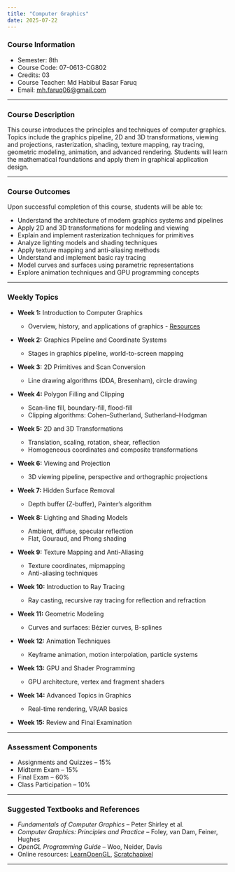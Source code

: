 ```yaml
---
title: "Computer Graphics"
date: 2025-07-22
---
```


### Course Information
- Semester: 8th  
- Course Code: 07-0613-CG802  
- Credits: 03  
- Course Teacher: Md Habibul Basar Faruq  
- Email: mh.faruq06@gmail.com  

---

### Course Description

This course introduces the principles and techniques of computer graphics. Topics include the graphics pipeline, 2D and 3D transformations, viewing and projections, rasterization, shading, texture mapping, ray tracing, geometric modeling, animation, and advanced rendering. Students will learn the mathematical foundations and apply them in graphical application design.

---

### Course Outcomes

Upon successful completion of this course, students will be able to:

- Understand the architecture of modern graphics systems and pipelines  
- Apply 2D and 3D transformations for modeling and viewing  
- Explain and implement rasterization techniques for primitives  
- Analyze lighting models and shading techniques  
- Apply texture mapping and anti-aliasing methods  
- Understand and implement basic ray tracing  
- Model curves and surfaces using parametric representations  
- Explore animation techniques and GPU programming concepts  

---

### Weekly Topics

- **Week 1:** Introduction to Computer Graphics  
  - Overview, history, and applications of graphics  - [Resources](https://drive.google.com/file/d/1IQwFjo44T09quaoEO_Cf36hs3DSeKMlc/view?usp=drive_link) 

- **Week 2:** Graphics Pipeline and Coordinate Systems  
  - Stages in graphics pipeline, world-to-screen mapping  

- **Week 3:** 2D Primitives and Scan Conversion  
  - Line drawing algorithms (DDA, Bresenham), circle drawing  

- **Week 4:** Polygon Filling and Clipping  
  - Scan-line fill, boundary-fill, flood-fill  
  - Clipping algorithms: Cohen–Sutherland, Sutherland–Hodgman  

- **Week 5:** 2D and 3D Transformations  
  - Translation, scaling, rotation, shear, reflection  
  - Homogeneous coordinates and composite transformations  

- **Week 6:** Viewing and Projection  
  - 3D viewing pipeline, perspective and orthographic projections  

- **Week 7:** Hidden Surface Removal  
  - Depth buffer (Z-buffer), Painter’s algorithm  

- **Week 8:** Lighting and Shading Models  
  - Ambient, diffuse, specular reflection  
  - Flat, Gouraud, and Phong shading  

- **Week 9:** Texture Mapping and Anti-Aliasing  
  - Texture coordinates, mipmapping  
  - Anti-aliasing techniques  

- **Week 10:** Introduction to Ray Tracing  
  - Ray casting, recursive ray tracing for reflection and refraction  

- **Week 11:** Geometric Modeling  
  - Curves and surfaces: Bézier curves, B-splines  

- **Week 12:** Animation Techniques  
  - Keyframe animation, motion interpolation, particle systems  

- **Week 13:** GPU and Shader Programming  
  - GPU architecture, vertex and fragment shaders  

- **Week 14:** Advanced Topics in Graphics  
  - Real-time rendering, VR/AR basics  

- **Week 15:** Review and Final Examination  

---

### Assessment Components

- Assignments and Quizzes – 15%  
- Midterm Exam – 15%  
- Final Exam – 60%  
- Class Participation – 10%  

---

### Suggested Textbooks and References

- *Fundamentals of Computer Graphics* – Peter Shirley et al.  
- *Computer Graphics: Principles and Practice* – Foley, van Dam, Feiner, Hughes  
- *OpenGL Programming Guide* – Woo, Neider, Davis  
- Online resources: [LearnOpenGL](https://learnopengl.com/), [Scratchapixel](https://www.scratchapixel.com/)  

---

